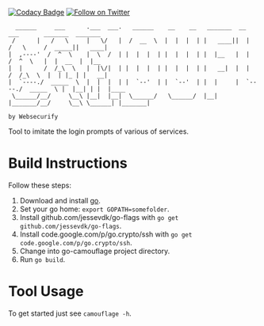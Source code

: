 [![Codacy Badge](https://api.codacy.com/project/badge/Grade/c848a4cd8013496f9a6a823c5443e534)](https://www.codacy.com/app/Websecurify/go-camouflage?utm_source=github.com&amp;utm_medium=referral&amp;utm_content=websecurify/go-camouflage&amp;utm_campaign=Badge_Grade)
[![Follow on Twitter](https://img.shields.io/twitter/follow/websecurify.svg?logo=twitter)](https://twitter.com/websecurify)


	  ______     ___      .___  ___.   ______    __    __   _______  __          ___       _______  _______ 
	 /      |   /   \     |   \/   |  /  __  \  |  |  |  | |   ____||  |        /   \     /  _____||   ____|
	|  ,----'  /  ^  \    |  \  /  | |  |  |  | |  |  |  | |  |__   |  |       /  ^  \   |  |  __  |  |__   
	|  |      /  /_\  \   |  |\/|  | |  |  |  | |  |  |  | |   __|  |  |      /  /_\  \  |  | |_ | |   __|  
	|  `----./  _____  \  |  |  |  | |  `--'  | |  `--'  | |  |     |  `----./  _____  \ |  |__| | |  |____ 
	 \______/__/     \__\ |__|  |__|  \______/   \______/  |__|     |_______/__/     \__\ \______| |_______|
	
	by Websecurify
	

Tool to imitate the login prompts of various of services.

# Build Instructions

Follow these steps:

1. Download and install [go](http://golang.org/).
2. Set your go home: `export GOPATH=somefolder`.
3. Install github.com/jessevdk/go-flags with `go get github.com/jessevdk/go-flags`.
4. Install code.google.com/p/go.crypto/ssh with `go get code.google.com/p/go.crypto/ssh`.
6. Change into go-camouflage project directory.
7. Run `go build`.

# Tool Usage

To get started just see `camouflage -h`.

